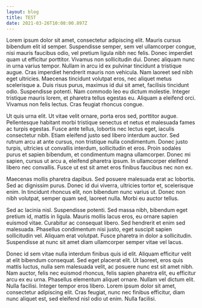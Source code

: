 ```yaml
---
layout: blog
title: TEST
date: 2021-03-26T10:08:00.897Z
---
```



Lorem ipsum dolor sit amet, consectetur adipiscing elit. Mauris cursus bibendum elit id semper. Suspendisse semper, sem vel ullamcorper congue, nisi mauris faucibus odio, vel pretium ligula nibh nec felis. Donec imperdiet quam ut efficitur porttitor. Vivamus non sollicitudin dui. Donec aliquam nunc in urna varius tempor. Nullam in arcu id ex pulvinar tincidunt a tristique augue. Cras imperdiet hendrerit mauris non vehicula. Nam laoreet sed nibh eget ultricies. Maecenas tincidunt volutpat eros, nec aliquet metus scelerisque a. Duis risus purus, maximus id dui sit amet, facilisis tincidunt odio. Suspendisse potenti. Nam commodo leo eu dictum molestie. Integer tristique mauris lorem, et pharetra tellus egestas eu. Aliquam a eleifend orci. Vivamus non felis lectus. Cras feugiat rhoncus congue.

Ut quis urna elit. Ut vitae velit ornare, porta eros sed, porttitor augue. Pellentesque habitant morbi tristique senectus et netus et malesuada fames ac turpis egestas. Fusce ante tellus, lobortis nec lectus eget, iaculis consectetur nibh. Etiam eleifend justo sed libero interdum auctor. Sed rutrum arcu at ante cursus, non tristique nulla condimentum. Donec justo turpis, ultricies ut convallis interdum, sollicitudin et eros. Proin sodales purus et sapien bibendum, et condimentum magna ullamcorper. Donec mi sapien, cursus ut arcu a, eleifend pharetra ipsum. In ullamcorper eleifend libero nec convallis. Fusce ut est sit amet eros finibus faucibus nec non ex.

Maecenas mollis pharetra dapibus. Sed posuere malesuada erat ac lobortis. Sed ac dignissim purus. Donec id dui viverra, ultricies tortor et, scelerisque enim. In tincidunt rhoncus elit, non bibendum nunc varius ut. Donec non nibh volutpat, semper quam sed, laoreet nulla. Morbi eu auctor tellus.

Sed ac lacinia nisl. Suspendisse potenti. Sed massa nibh, bibendum eget pretium id, mattis in ligula. Mauris mollis lacus eros, eu ornare sapien euismod vitae. Curabitur ac consequat libero. Sed hendrerit et enim sed malesuada. Phasellus condimentum nisi justo, eget suscipit sapien sollicitudin vel. Aliquam erat volutpat. Fusce pharetra in dolor a sollicitudin. Suspendisse at nunc sit amet diam ullamcorper semper vitae vel lacus.

Donec id sem vitae nulla interdum finibus quis id elit. Aliquam efficitur velit at elit bibendum consequat. Sed eget placerat elit. Ut laoreet, eros quis mattis luctus, nulla sem malesuada velit, ac posuere nunc est sit amet nibh. Nam auctor, felis nec euismod rhoncus, felis sapien pharetra elit, eu efficitur arcu ex eu urna. Phasellus elementum aliquet ornare. Nullam vel dictum elit. Nulla facilisi. Integer tempor eros libero. Lorem ipsum dolor sit amet, consectetur adipiscing elit. Cras feugiat, nunc nec finibus efficitur, diam nunc aliquet est, sed eleifend nisl odio ut enim. Nulla facilisi.